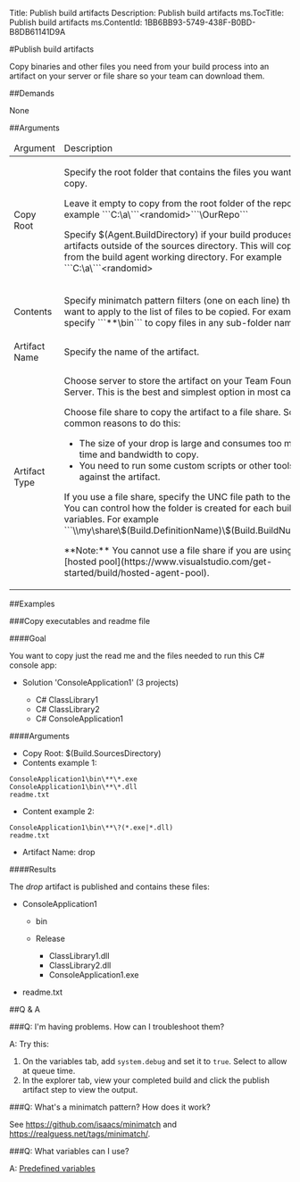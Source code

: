Title: Publish build artifacts
Description: Publish build artifacts
ms.TocTitle: Publish build artifacts
ms.ContentId: 1BB6BB93-5749-438F-B0BD-B8DB61141D9A

#Publish build artifacts

Copy binaries and other files you need from your build process into an artifact on your server or file share so your team can download them.

##Demands

None

##Arguments

<table>
  <thead>
    <tr>
      <td caps_internal_Id="9991334e-d0d2-4c0a-b149-db3ff94502c1">Argument</td>
      <td caps_internal_Id="edc0297a-0176-45fb-bba6-5cabf379fc61">Description</td>
    </tr>
  </thead>
  <tr>
    <td caps_internal_Id="b6c5f316-68d3-4147-b3a6-e4d39897d447">Copy Root</td>
    <td>
      <p caps_internal_Id="3991522b-8e72-4347-89a1-ee1a5e243f97">Specify the root folder that contains the files you want to copy.</p>
      <p caps_internal_Id="ec48c040-6646-44bd-bc07-eb60485d39b4">Leave it empty to copy from the root folder of the repo. For example ```C:\a\```&lt;randomid&gt;```\OurRepo```</p>
      <p caps_internal_Id="b24d26ff-d589-465f-9408-4a203ffd6d87">Specify $(Agent.BuildDirectory) if your build produces artifacts outside of the sources directory. This will copy files from the build agent working directory. For example ```C:\a\```&lt;randomid&gt;</p>
    </td>
  </tr>
  <tr>
    <td caps_internal_Id="4aee1b2a-4942-4189-a6be-c683a07c93eb">Contents</td>
    <td>
      <p caps_internal_Id="52cbb8b3-32bb-4562-a313-af6f54a30a7e">Specify minimatch pattern filters (one on each line) that you want to apply to the list of files to be copied. For example, specify ```**\bin``` to copy files in any sub-folder named bin.</p>
    </td>
  </tr>
  <tr>
    <td caps_internal_Id="267717e3-152f-4869-9e7a-f42838f57766">Artifact Name</td>
    <td caps_internal_Id="782be66b-d393-4f06-a9ab-11fdafb96064">Specify the name of the artifact.</td>
  </tr>
  <tr>
    <td caps_internal_Id="81eed42c-c9b5-4dc7-8b47-5eaed919a823">Artifact Type</td>
    <td>
      <p caps_internal_Id="1dd83e9f-9184-430f-9fdb-f7fa2cd58879">Choose server to store the artifact on your Team Foundation Server. This is the best and simplest option in most cases.</p>
      <p caps_internal_Id="7952e37b-397b-47d7-86fe-01adc9970b15">Choose file share to copy the artifact to a file share. Some common reasons to do this:</p>
      <ul>
        <li caps_internal_Id="b7690485-43f2-4829-8cd2-e51455dfb136">The size of your drop is large and consumes too much time and bandwidth to copy.</li>
        <li caps_internal_Id="9e9bfa41-1ab7-4f0e-aef5-98feac3cc21e">You need to run some custom scripts or other tools against the artifact.</li>
      </ul>
      <p caps_internal_Id="5c7dc5fb-b552-4883-b0b7-e6efe9f33906">
If you use a file share, specify the UNC file path to the folder. You can control how the folder is created for each build using variables. For example ```\\my\share\$(Build.DefinitionName)\$(Build.BuildNumber)```. 
</p>
      <p caps_internal_Id="e7630b9b-af4d-4d5a-97d6-cbee9ef6b31f">**Note:** You cannot use a file share if you are using the [hosted pool](https://www.visualstudio.com/get-started/build/hosted-agent-pool).</p>
    </td>
  </tr>
</table>

##Examples

###Copy executables and readme file

####Goal

You want to copy just the read me and the files needed to run this C# console app:

*   Solution 'ConsoleApplication1' (3 projects)
    
    *   C# ClassLibrary1
    *   C# ClassLibrary2
    *   C# ConsoleApplication1   

####Arguments

*   Copy Root: $(Build.SourcesDirectory)
*   Contents example 1: 


   ```
   ConsoleApplication1\bin\**\*.exe
   ConsoleApplication1\bin\**\*.dll
   readme.txt

   ```


*   Content example 2:


   ```
   ConsoleApplication1\bin\**\?(*.exe|*.dll)
   readme.txt

   ```


*   Artifact Name: drop

####Results

The *drop* artifact is published and contains these files:

*   ConsoleApplication1
    
    *   bin
    *   Release
        
        *   ClassLibrary1.dll
        *   ClassLibrary2.dll
        *   ConsoleApplication1.exe
*   readme.txt

##Q & A


###Q: I'm having problems. How can I troubleshoot them?

A: Try this:

1.  On the variables tab, add `system.debug` and set it to `true`.
    Select to allow at queue time.
2.  In the explorer tab, view your completed build and click the publish artifact step to view the output.

###Q: What's a minimatch pattern? How does it work?

See https://github.com/isaacs/minimatch and https://realguess.net/tags/minimatch/.

###Q: What variables can I use?

A: [Predefined variables](../../scripts/variables.md)



